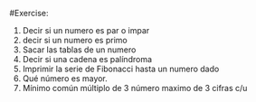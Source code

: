 #Exercise:

1. Decir si un numero es par o impar
2. decir si un numero es primo
3. Sacar las tablas de un numero
4. Decir si una cadena es palíndroma
5. Imprimir la serie de Fibonacci hasta un numero dado
6. Qué número es mayor.
7. Mínimo común múltiplo de 3 número maximo de 3 cifras c/u
